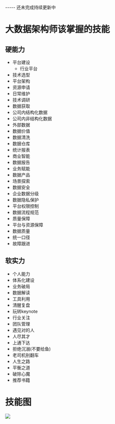 ----- 还未完成持续更新中
# 大数据架构师该掌握的技能
>  
## 硬能力
 
 - 平台建设
   - 行业平台
  - 技术选型
  - 平台架构
  - 资源申请
  - 日常维护
  - 技术调研 
 - 数据获取
  - 公司内结构化数据
  - 公司内非结构化数据
  - 外部数据  
 - 数据价值
  - 数据清洗
  - 数据仓库
  - 统计报表
  - 商业智能
  - 数据报告
  - 业务赋能
  - 数据产品
  - 场景探索 
 - 数据安全
  - 企业数据分级
  - 数据隐私保护
  - 平台权限控制
  - 数据流程规范
 - 质量保障
  - 平台与资源保障
  - 数据质量
  - 统一口径
  - 故障跟进
 
>
## 软实力

 - 个人能力
  - 体系化建设
  - 业务破局
  - 数据解读
  - 工具利用
  - 清醒复盘
  - 玩转keynote
  - 行业关注
 - 团队管理
  - 遇见对的人
  - 人尽其才
  - 上通下达
  - 拒绝沉溺(不要给鱼)
  - 老司机别翻车 
 - 人生之路
  - 平衡之道
  - 破除心魔
  - 推荐书籍

# 技能图
![](img/大数据架构师该做到的.jpg)
